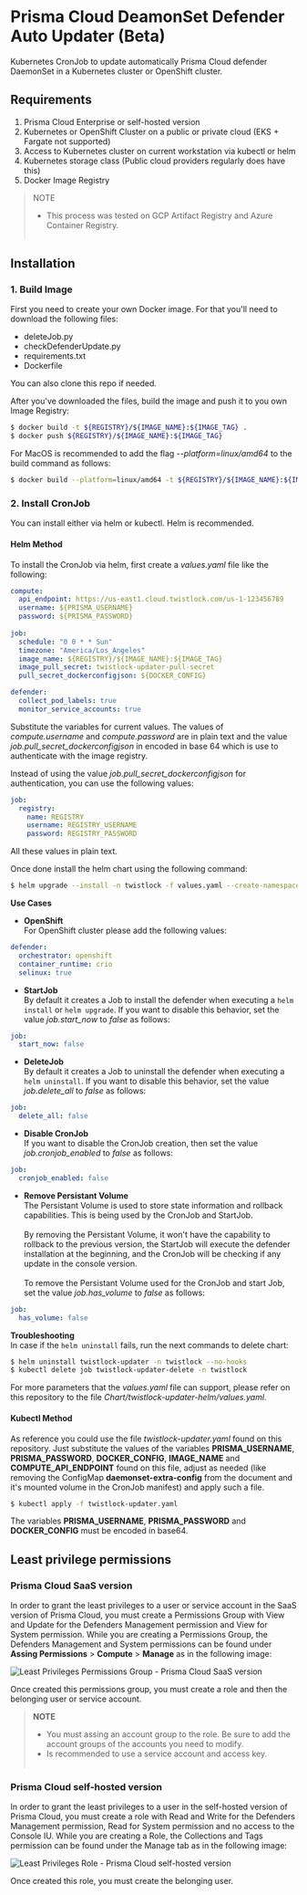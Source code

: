 # Prisma Cloud DeamonSet Defender Auto Updater (Beta)
Kubernetes CronJob to update automatically Prisma Cloud defender DaemonSet in a Kubernetes cluster or OpenShift cluster.

## Requirements
1. Prisma Cloud Enterprise or self-hosted version
2. Kubernetes or OpenShift Cluster on a public or private cloud (EKS + Fargate not supported)
3. Access to Kubernetes cluster on current workstation via kubectl or helm
4. Kubernetes storage class (Public cloud providers regularly does have this)
5. Docker Image Registry

> NOTE
> * This process was tested on GCP Artifact Registry and Azure Container Registry.
> <br></br>

## Installation
### 1. Build Image
First you need to create your own Docker image. For that you'll need to download the following files:

* deleteJob.py
* checkDefenderUpdate.py
* requirements.txt
* Dockerfile

You can also clone this repo if needed.

After you've downloaded the files, build the image and push it to you own Image Registry:

```bash
$ docker build -t ${REGISTRY}/${IMAGE_NAME}:${IMAGE_TAG} .
$ docker push ${REGISTRY}/${IMAGE_NAME}:${IMAGE_TAG}
```

For MacOS is recommended to add the flag *--platform=linux/amd64* to the build command as follows:

```bash
$ docker build --platform=linux/amd64 -t ${REGISTRY}/${IMAGE_NAME}:${IMAGE_TAG} .
```

### 2. Install CronJob
You can install either via helm or kubectl. Helm is recommended.

#### Helm Method
To install the CronJob via helm, first create a *values.yaml* file like the following:

```yaml
compute:
  api_endpoint: https://us-east1.cloud.twistlock.com/us-1-123456789
  username: ${PRISMA_USERNAME}
  password: ${PRISMA_PASSWORD}
 
job:
  schedule: "0 0 * * Sun"
  timezone: "America/Los_Angeles"
  image_name: ${REGISTRY}/${IMAGE_NAME}:${IMAGE_TAG}
  image_pull_secret: twistlock-updater-pull-secret
  pull_secret_dockerconfigjson: ${DOCKER_CONFIG}

defender:
  collect_pod_labels: true
  monitor_service_accounts: true
```
Substitute the variables for current values. The values of *compute.username* and *compute.password* are in plain text and the value *job.pull_secret_dockerconfigjson* in encoded in base 64 which is use to authenticate with the image registry.

Instead of using the value *job.pull_secret_dockerconfigjson* for authentication, you can use the following values:
```yaml
job:
  registry:
    name: REGISTRY
    username: REGISTRY_USERNAME
    password: REGISTRY_PASSWORD
```
All these values in plain text.

Once done install the helm chart using the following command:

```bash
$ helm upgrade --install -n twistlock -f values.yaml --create-namespace --repo https://paloaltonetworks.github.io/pcs-cwp-defender-updater twistlock-updater twistlock-updater
```
**Use Cases**
* **OpenShift**<br>
For OpenShift cluster please add the following values:
```yaml
defender:
  orchestrator: openshift
  container_runtime: crio
  selinux: true
```
* **StartJob**<br>
By default it creates a Job to install the defender when executing a `helm install` or `helm upgrade`. If you want to disable this behavior, set the value *job.start_now* to *false* as follows:

```yaml
job:
  start_now: false
```
* **DeleteJob**<br>
By default it creates a Job to uninstall the defender when executing a `helm uninstall`. If you want to disable this behavior, set the value *job.delete_all* to *false* as follows:

```yaml
job:
  delete_all: false
```
* **Disable CronJob**<br>
If you want to disable the CronJob creation, then set the value *job.cronjob_enabled* to *false* as follows:
```yaml
job:
  cronjob_enabled: false
```
* **Remove Persistant Volume**<br>
The Persistant Volume is used to store state information and rollback capabilities. This is being used by the CronJob and StartJob.<br></br>
By removing the Persistant Volume, it won't have the capability to rollback to the previous version, the StartJob will execute the defender installation at the beginning, and the CronJob will be checking if any update in the console version. <br></br>
To remove the Persistant Volume used for the CronJob and start Job, set the value *job.has_volume* to *false* as follows:
```yaml
job:
  has_volume: false
```

**Troubleshooting**<br>
In case if the ```helm uninstall``` fails, run the next commands to delete chart:
```bash
$ helm uninstall twistlock-updater -n twistlock --no-hooks
$ kubectl delete job twistlock-updater-delete -n twistlock
```

For more parameters that the *values.yaml* file can support, please refer on this repository to the file *Chart/twistlock-updater-helm/values.yaml*.


#### Kubectl Method
As reference you could use the file *twistlock-updater.yaml* found on this repository. Just substitute the values of the variables **PRISMA_USERNAME**, **PRISMA_PASSWORD**, **DOCKER_CONFIG**, **IMAGE_NAME** and **COMPUTE_API_ENDPOINT** found on this file, adjust as needed (like removing the ConfigMap **daemonset-extra-config** from the document and it's mounted volume in the CronJob manifest) and apply such a file.

```bash
$ kubectl apply -f twistlock-updater.yaml
```

The variables **PRISMA_USERNAME**, **PRISMA_PASSWORD** and **DOCKER_CONFIG** must be encoded in base64.


## Least privilege permissions
### Prisma Cloud SaaS version
In order to grant the least privileges to a user or service account in the SaaS version of Prisma Cloud, you must create a Permissions Group with View and Update for the Defenders Management permission and View for System permission. While you are creating a Permissions Group, the Defenders Management and System permissions can be found under **Assing Permissions** > **Compute** > **Manage** as in the following image:

![Least Privileges Permissions Group - Prisma Cloud SaaS version](./images/saas-least-privileges.png)

Once created this permissions group, you must create a role and then the belonging user or service account.

>**NOTE**
> * You must assing an account group to the role. Be sure to add the account groups of the accounts you need to modify. 
> * Is recommended to use a service account and access key.
> <br/><br/>

### Prisma Cloud self-hosted version
In order to grant the least privileges to a user in the self-hosted version of Prisma Cloud, you must create a role with Read and Write for the Defenders Management permission, Read for System permission and no access to the Console IU. While you are creating a Role, the Collections and Tags permission can be found under the Manage tab as in the following image:

![Least Privileges Role - Prisma Cloud self-hosted version](./images/self-hosted-least-privileges.png)

Once created this role, you must create the belonging user.


